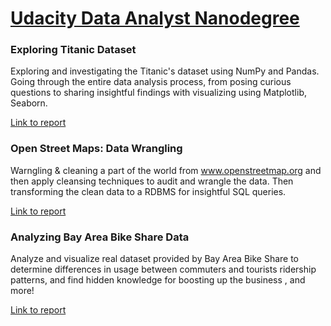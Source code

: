 # [Udacity Data Analyst Nanodegree](https://www.udacity.com/course/data-analyst-nanodegree--nd002)

### Exploring Titanic Dataset
Exploring and investigating the Titanic's dataset using NumPy and Pandas. Going through the entire data analysis process, from posing curious questions to sharing insightful findings with visualizing using Matplotlib, Seaborn.

[Link to report](https://github.com/AzizAlhaqbani/datascience-projects/blob/master/Exploring%20Titanic/P03%20Investigate%20a%20Dataset%20(Titanic)%20-%20Github.ipynb)
 
### Open Street Maps: Data Wrangling
Warngling & cleaning a part of the world from www.openstreetmap.org and then apply cleansing techniques to audit and wrangle the data. Then transforming the clean data to a RDBMS for insightful SQL queries.

[Link to report](https://github.com/AzizAlhaqbani/datascience-projects/blob/master/Wrangling%20OpenStreetMap/OpenStreetMaps-Wrangling-NewYorkCity-Dataset.md)

### Analyzing Bay Area Bike Share Data 
Analyze and visualize real dataset provided by Bay Area Bike Share to determine differences in usage between commuters and tourists ridership patterns, and find hidden knowledge for boosting up the business , and more!

[Link to report](https://github.com/AzizAlhaqbani/datascience-projects/blob/master/Analyzing%20Bay%20Area%20Bike%20Share%20Data/Bay_Area_Bike_Share_Analysis.ipynb)
